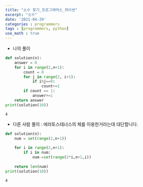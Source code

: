 ```yaml
---
title: "소수 찾기_프로그래머스_파이썬"
excerpt: "소수"
date: '2021-04-29'
categories : programmers
tags : [programmers, python]
use_math : true
---
```




* 나의 풀이


```python
def solution(n):
    answer = 0
    for i in range(2,n+1):
        count = 0
        for j in range(2, i+1):
            if i%j==0:
                count+=1
        if count == 1:
            answer+=1
    return answer
print(solution(10))
```

    4


* 다른 사람 풀이 : 에라토스테너스의 체를 이용한거라는데 대단합니다.


```python
def solution(n):
    num = set(range(2,n+1))
    
    for i in range(2,n+1):
        if i in num:
            num-=set(range(2*i,n+1,i))
    
    return len(num)
print(solution(10))
```

    4

